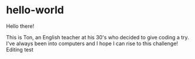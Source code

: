 # hello-world

Hello there!

This is Ton, an English teacher at his 30's who decided to give coding a try.
I've always been into computers and I hope I can rise to this challenge!
Editing test
